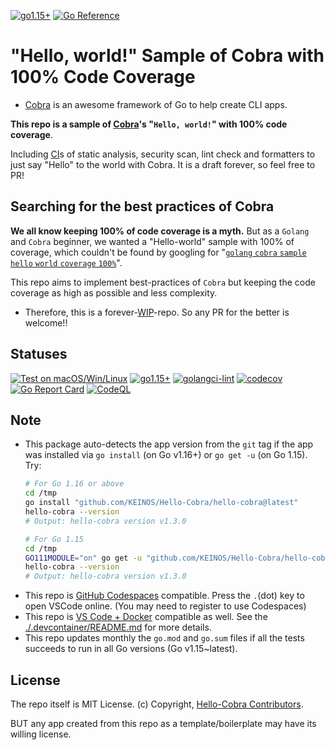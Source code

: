 <!-- markdownlint-disable MD001 MD041 -->
[![go1.15+](https://img.shields.io/badge/Go-1.15,%2016,%2017,%20latest-blue?logo=go)](https://github.com/KEINOS/dev-go/actions/workflows/go-versions.yml "Supported versions")
[![Go Reference](https://pkg.go.dev/badge/github.com/KEINOS/Hello-Cobra.svg)](https://pkg.go.dev/github.com/KEINOS/Hello-Cobra#section-documentation "Read generated documentation of the app")

# "Hello, world!" Sample of Cobra with 100% Code Coverage

- [Cobra](https://cobra.dev/) is an awesome framework of Go to help create CLI apps.

**This repo is a sample of [Cobra](https://cobra.dev/)'s "`Hello, world!`" with 100% code coverage**.

Including [CI](./github/workflows/)s of static analysis, security scan, lint check and formatters to just say "Hello" to the world with Cobra. It is a draft forever, so feel free to PR!

## Searching for the best practices of Cobra

**We all know keeping 100% of code coverage is a myth.** But as a `Golang` and `Cobra` beginner, we wanted a "Hello-world" sample with 100% of coverage, which couldn't be found by googling for "[`golang` `cobra` `sample` `hello` `world` `coverage` `100%`](https://www.google.com/search?q=%22golang%22+cobra+sample+hello+world+coverage+100%)".

This repo aims to implement best-practices of `Cobra` but keeping the code coverage as high as possible and less complexity.

- Therefore, this is a forever-[WIP](https://en.wikipedia.org/wiki/Work_in_progress)-repo. So any PR for the better is welcome!!

## Statuses

[![Test on macOS/Win/Linux](https://github.com/KEINOS/Hello-Cobra/actions/workflows/platform-test.yaml/badge.svg)](https://github.com/KEINOS/Hello-Cobra/actions/workflows/platform-test.yaml)
[![go1.15+](https://github.com/KEINOS/Hello-Cobra/actions/workflows/version-tests.yaml/badge.svg)](https://github.com/KEINOS/Hello-Cobra/actions/workflows/version-tests.yaml)
[![golangci-lint](https://github.com/KEINOS/Hello-Cobra/actions/workflows/golangci-lint.yaml/badge.svg)](https://github.com/KEINOS/Hello-Cobra/actions/workflows/golangci-lint.yaml)
[![codecov](https://codecov.io/gh/KEINOS/Hello-Cobra/branch/main/graph/badge.svg?token=R2B9UBIEUI)](https://codecov.io/gh/KEINOS/Hello-Cobra "View details on CodeCov.IO")
[![Go Report Card](https://goreportcard.com/badge/github.com/KEINOS/Hello-Cobra)](https://goreportcard.com/report/github.com/KEINOS/Hello-Cobra "View on Go Report Card")
[![CodeQL](https://github.com/KEINOS/Hello-Cobra/actions/workflows/codeQL-analysis.yaml/badge.svg)](https://github.com/KEINOS/Hello-Cobra/actions/workflows/codeQL-analysis.yaml "Vulnerability Scan")

## Note

- This package auto-detects the app version from the `git` tag if the app was installed via `go install` (on Go v1.16+) or `go get -u` (on Go 1.15). Try:
    ```bash
    # For Go 1.16 or above
    cd /tmp
    go install "github.com/KEINOS/Hello-Cobra/hello-cobra@latest"
    hello-cobra --version
    # Output: hello-cobra version v1.3.0
    ```
    ```bash
    # For Go 1.15
    cd /tmp
    GO111MODULE="on" go get -u "github.com/KEINOS/Hello-Cobra/hello-cobra@latest"
    hello-cobra --version
    # Output: hello-cobra version v1.3.0
    ```
- This repo is [GitHub Codespaces](https://github.com/features/codespaces) compatible. Press the `.`(dot) key to open VSCode online. (You may need to register to use Codespaces)
- This repo is [VS Code + Docker](https://marketplace.visualstudio.com/items?itemName=ms-vscode-remote.vscode-remote-extensionpack) compatible as well. See the [./.devcontainer/README.md](./.devcontainer/README.md) for more details.
- This repo updates monthly the `go.mod` and `go.sum` files if all the tests succeeds to run in all Go versions (Go v1.15~latest).

## License

The repo itself is MIT License. (c) Copyright, [Hello-Cobra Contributors](https://github.com/KEINOS/Hello-Cobra/graphs/contributors).

BUT any app created from this repo as a template/boilerplate may have its willing license.
